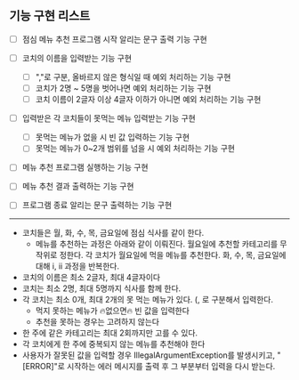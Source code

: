 ## 기능 구현 리스트

- [ ] 점심 메뉴 추천 프로그램 시작 알리는 문구 출력 기능 구현
- [ ] 코치의 이름을 입력받는 기능 구현
  - [ ] ","로 구분, 올바르지 않은 형식일 때 예외 처리하는 기능 구현
  - [ ] 코치가 2명 ~ 5명을 벗어나면 예외 처리하는 기능 구현
  - [ ] 코치 이름이 2글자 이상 4글자 이하가 아니면 예외 처리하는 기능 구현
- [ ] 입력받은 각 코치들이 못먹는 메뉴 입력받는 기능 구현
  - [ ] 못먹는 메뉴가 없을 시 빈 값 입력하는 기능 구현
  - [ ] 못먹는 메뉴가 0~2개 범위를 넘을 시 예외 처리하는 기능 구현
- [ ] 메뉴 추천 프로그램 실행하는 기능 구현
- [ ] 메뉴 추천 결과 출력하는 기능 구현
- [ ] 프로그램 종료 알리는 문구 출력하는 기능 구현



---

- 코치들은 월, 화, 수, 목, 금요일에 점심 식사를 같이 한다.
  - 메뉴를 추천하는 과정은 아래와 같이 이뤄진다.
    월요일에 추천할 카테고리를 무작위로 정한다.
    각 코치가 월요일에 먹을 메뉴를 추천한다.
    화, 수, 목, 금요일에 대해 i, ii 과정을 반복한다.
- 코치의 이름은 최소 2글자, 최대 4글자이다
- 코치는 최소 2명, 최대 5명까지 식사를 함께 한다.
- 각 코치는 최소 0개, 최대 2개의 못 먹는 메뉴가 있다. (, 로 구분해서 입력한다.
  - 먹지 못하는 메뉴가 🔥없으면🔥 빈 값을 입력한다
  - 추천을 못하는 경우는 고려하지 않는다
- 한 주에 같은 카테고리는 최대 2회까지만 고를 수 있다.
- 각 코치에게 한 주에 중복되지 않는 메뉴를 추천해야 한다
- 사용자가 잘못된 값을 입력할 경우 IllegalArgumentException를 발생시키고, "[ERROR]"로 시작하는 에러 메시지를 출력 후 그 부분부터 입력을 다시 받는다.